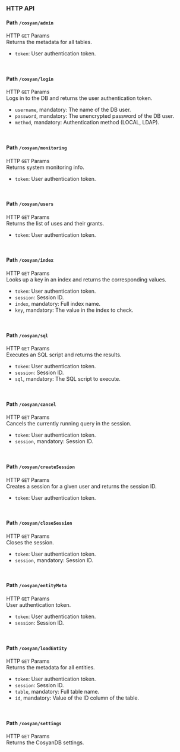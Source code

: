 ### HTTP API

#### Path `/cosyan/admin`<br/>
HTTP `GET` Params<br/>
Returns the metadata for all tables.<br/>
 * `token`: User authentication token.<br/>
<br/>

#### Path `/cosyan/login`<br/>
HTTP `GET` Params<br/>
Logs in to the DB and returns the user authentication token.<br/>
 * `username`, mandatory: The name of the DB user.<br/>
 * `password`, mandatory: The unencrypted password of the DB user.<br/>
 * `method`, mandatory: Authentication method (LOCAL, LDAP).<br/>
<br/>

#### Path `/cosyan/monitoring`<br/>
HTTP `GET` Params<br/>
Returns system monitoring info.<br/>
 * `token`: User authentication token.<br/>
<br/>

#### Path `/cosyan/users`<br/>
HTTP `GET` Params<br/>
Returns the list of uses and their grants.<br/>
 * `token`: User authentication token.<br/>
<br/>

#### Path `/cosyan/index`<br/>
HTTP `GET` Params<br/>
Looks up a key in an index and returns the corresponding values.<br/>
 * `token`: User authentication token.<br/>
 * `session`: Session ID.<br/>
 * `index`, mandatory: Full index name.<br/>
 * `key`, mandatory: The value in the index to check.<br/>
<br/>

#### Path `/cosyan/sql`<br/>
HTTP `GET` Params<br/>
Executes an SQL script and returns the results.<br/>
 * `token`: User authentication token.<br/>
 * `session`: Session ID.<br/>
 * `sql`, mandatory: The SQL script to execute.<br/>
<br/>

#### Path `/cosyan/cancel`<br/>
HTTP `GET` Params<br/>
Cancels the currently running query in the session.<br/>
 * `token`: User authentication token.<br/>
 * `session`, mandatory: Session ID.<br/>
<br/>

#### Path `/cosyan/createSession`<br/>
HTTP `GET` Params<br/>
Creates a session for a given user and returns the session ID.<br/>
 * `token`: User authentication token.<br/>
<br/>

#### Path `/cosyan/closeSession`<br/>
HTTP `GET` Params<br/>
Closes the session.<br/>
 * `token`: User authentication token.<br/>
 * `session`, mandatory: Session ID.<br/>
<br/>

#### Path `/cosyan/entityMeta`<br/>
HTTP `GET` Params<br/>
User authentication token.<br/>
 * `token`: User authentication token.<br/>
 * `session`: Session ID.<br/>
<br/>

#### Path `/cosyan/loadEntity`<br/>
HTTP `GET` Params<br/>
Returns the metadata for all entities.<br/>
 * `token`: User authentication token.<br/>
 * `session`: Session ID.<br/>
 * `table`, mandatory: Full table name.<br/>
 * `id`, mandatory: Value of the ID column of the table.<br/>
<br/>

#### Path `/cosyan/settings`<br/>
HTTP `GET` Params<br/>
Returns the CosyanDB settings.<br/>
<br/>

